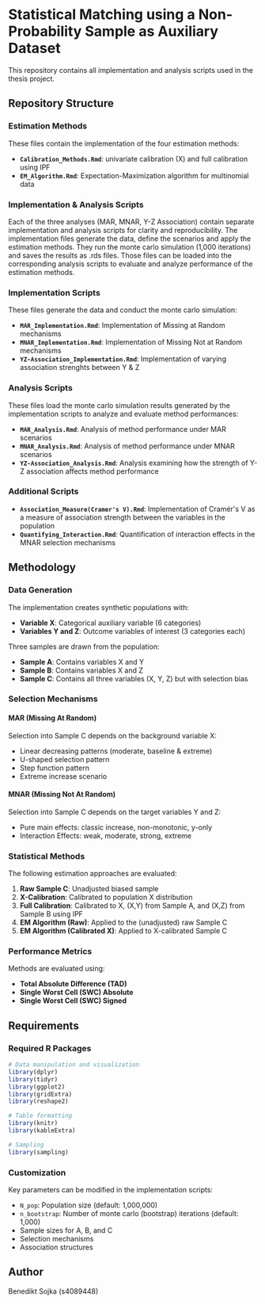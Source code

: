 # Statistical Matching using a Non-Probability Sample as Auxiliary Dataset

This repository contains all implementation and analysis scripts used in the thesis project.

## Repository Structure

### Estimation Methods
These files contain the implementation of the four estimation methods:

- **`Calibration_Methods.Rmd`**: univariate calibration (X) and full calibration using IPF
- **`EM_Algorithm.Rmd`**: Expectation-Maximization algorithm for multinomial data

### Implementation & Analysis Scripts

Each of the three analyses (MAR, MNAR, Y-Z Association) contain separate implementation and analysis scripts for clarity and reproducibility. The implementation files generate the data, define the scenarios and apply the estimation methods. They run the monte carlo simulation (1,000 iterations) and saves the results as .rds files. Those files can be loaded into the corresponding analysis scripts to evaluate and analyze performance of the estimation methods.

### Implementation Scripts
These files generate the data and conduct the monte carlo simulation:

- **`MAR_Implementation.Rmd`**: Implementation of Missing at Random mechanisms
- **`MNAR_Implementation.Rmd`**: Implementation of Missing Not at Random mechanisms
- **`YZ-Association_Implementation.Rmd`**: Implementation of varying association strenghts between Y & Z

### Analysis Scripts
These files load the monte carlo simulation results generated by the implementation scripts to analyze and evaluate method performances:

- **`MAR_Analysis.Rmd`**: Analysis of method performance under MAR scenarios
- **`MNAR_Analysis.Rmd`**: Analysis of method performance under MNAR scenarios  
- **`YZ-Association_Analysis.Rmd`**: Analysis examining how the strength of Y-Z association affects method performance

### Additional Scripts

- **`Association_Measure(Cramer's V).Rmd`**: Implementation of Cramér's V as a measure of association strength between the variables in the population
- **`Quantifying_Interaction.Rmd`**: Quantification of interaction effects in the MNAR selection mechanisms

## Methodology

### Data Generation
The implementation creates synthetic populations with:
- **Variable X**: Categorical auxiliary variable (6 categories)
- **Variables Y and Z**: Outcome variables of interest (3 categories each)

Three samples are drawn from the population:
- **Sample A**: Contains variables X and Y
- **Sample B**: Contains variables X and Z  
- **Sample C**: Contains all three variables (X, Y, Z) but with selection bias

### Selection Mechanisms

#### MAR (Missing At Random)
Selection into Sample C depends on the background variable X:
- Linear decreasing patterns (moderate, baseline & extreme)
- U-shaped selection pattern
- Step function pattern
- Extreme increase scenario

#### MNAR (Missing Not At Random)  
Selection into Sample C depends on the target variables Y and Z:
- Pure main effects: classic increase, non-monotonic, y-only
- Interaction Effects: weak, moderate, strong, extreme

### Statistical Methods

The following estimation approaches are evaluated:

1. **Raw Sample C**: Unadjusted biased sample
2. **X-Calibration**: Calibrated to population X distribution
3. **Full Calibration**: Calibrated to X, (X,Y) from Sample A, and (X,Z) from Sample B using IPF
4. **EM Algorithm (Raw)**: Applied to the (unadjusted) raw Sample C
5. **EM Algorithm (Calibrated X)**: Applied to X-calibrated Sample C

### Performance Metrics

Methods are evaluated using:
- **Total Absolute Difference (TAD)**
- **Single Worst Cell (SWC) Absolute**
- **Single Worst Cell (SWC) Signed**

## Requirements

### Required R Packages
```r
# Data manipulation and visualization
library(dplyr)
library(tidyr)
library(ggplot2)
library(gridExtra)
library(reshape2)

# Table formatting
library(knitr)
library(kableExtra)

# Sampling
library(sampling)
```

### Customization

Key parameters can be modified in the implementation scripts:
- `N_pop`: Population size (default: 1,000,000)
- `n_bootstrap`: Number of monte carlo (bootstrap) iterations (default: 1,000)
- Sample sizes for A, B, and C
- Selection mechanisms
- Association structures

## Author

Benedikt Sojka (s4089448)

